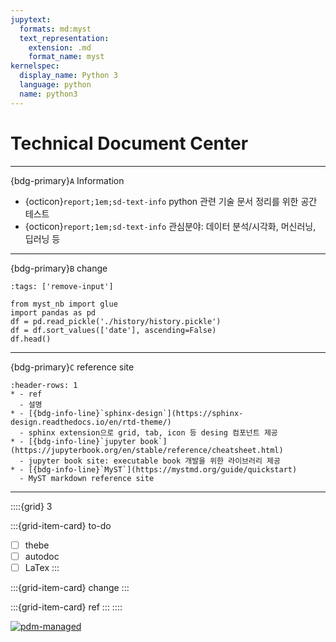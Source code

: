 ```yaml
---
jupytext:
  formats: md:myst
  text_representation:
    extension: .md
    format_name: myst
kernelspec:
  display_name: Python 3
  language: python
  name: python3
---
```


# Technical Document Center

-------------

<!-- ---
title: Books with Jupyter
--- -->

{bdg-primary}`A` Information
* {octicon}`report;1em;sd-text-info` python 관련 기술 문서 정리를 위한 공간 테스트
* {octicon}`report;1em;sd-text-info` 관심분야: 데이터 분석/시각화, 머신러닝, 딥러닝 등 

-----

{bdg-primary}`B` change  
```{code-cell} ipython3
:tags: ['remove-input']

from myst_nb import glue
import pandas as pd
df = pd.read_pickle('./history/history.pickle')
df = df.sort_values(['date'], ascending=False)
df.head()
```
-------

{bdg-primary}`C` reference site
```{list-table} 
:header-rows: 1
* - ref
  - 설명
* - [{bdg-info-line}`sphinx-design`](https://sphinx-design.readthedocs.io/en/rtd-theme/)
  - sphinx extension으로 grid, tab, icon 등 desing 컴포넌트 제공
* - [{bdg-info-line}`jupyter book`](https://jupyterbook.org/en/stable/reference/cheatsheet.html)
  - jupyter book site: executable book 개발을 위한 라이브러리 제공   
* - [{bdg-info-line}`MyST`](https://mystmd.org/guide/quickstart)
  - MyST markdown reference site  
```

-------


::::{grid} 3

:::{grid-item-card} to-do
- [ ] thebe
- [ ] autodoc
- [ ] LaTex
:::

:::{grid-item-card} change
:::

:::{grid-item-card} ref
:::
::::

[![pdm-managed](https://img.shields.io/badge/pdm-managed-blueviolet)](https://pdm.fming.dev)